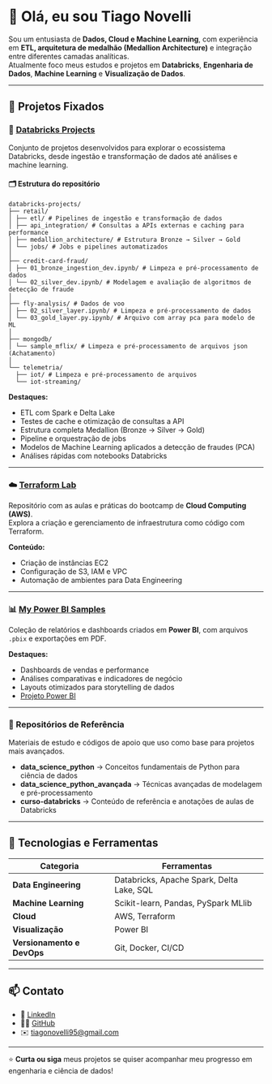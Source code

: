 # 👋 Olá, eu sou Tiago Novelli

Sou um entusiasta de **Dados, Cloud e Machine Learning**, com experiência em **ETL, arquitetura de medalhão (Medallion Architecture)** e integração entre diferentes camadas analíticas.  
Atualmente foco meus estudos e projetos em **Databricks**, **Engenharia de Dados**, **Machine Learning** e **Visualização de Dados**.

---

## 🚀 Projetos Fixados

### 🧱 [Databricks Projects](https://github.com/TiagoNovelli/databricks-projects)

Conjunto de projetos desenvolvidos para explorar o ecossistema Databricks, desde ingestão e transformação de dados até análises e machine learning.

#### 🗂️ Estrutura do repositório

```
databricks-projects/
├── retail/
│ ├── etl/ # Pipelines de ingestão e transformação de dados
│ ├── api_integration/ # Consultas a APIs externas e caching para performance
│ ├── medallion_architecture/ # Estrutura Bronze → Silver → Gold
│ └── jobs/ # Jobs e pipelines automatizados
│
├── credit-card-fraud/
│ ├── 01_bronze_ingestion_dev.ipynb/ # Limpeza e pré-processamento de dados
│ └── 02_silver_dev.ipynb/ # Modelagem e avaliação de algoritmos de detecção de fraude
│
├── fly-analysis/ # Dados de voo
│ ├── 02_silver_layer.ipynb/ # Limpeza e pré-processamento de dados
│ └── 03_gold_layer.py.ipynb/ # Arquivo com array pca para modelo de ML
│
├── mongodb/
│ └── sample_mflix/ # Limpeza e pré-processamento de arquivos json (Achatamento)
│
└── telemetria/
  ├── iot/ # Limpeza e pré-processamento de arquivos
  └── iot-streaming/ 

```

**Destaques:**
- ETL com Spark e Delta Lake  
- Testes de cache e otimização de consultas a API  
- Estrutura completa Medallion (Bronze → Silver → Gold)  
- Pipeline e orquestração de jobs  
- Modelos de Machine Learning aplicados a detecção de fraudes (PCA)  
- Análises rápidas com notebooks Databricks  

---

### ☁️ [Terraform Lab](https://github.com/TiagoNovelli/terraform-lab)
Repositório com as aulas e práticas do bootcamp de **Cloud Computing (AWS)**.  
Explora a criação e gerenciamento de infraestrutura como código com Terraform.

**Conteúdo:**
- Criação de instâncias EC2  
- Configuração de S3, IAM e VPC  
- Automação de ambientes para Data Engineering  

---

### 📊 [My Power BI Samples](https://github.com/TiagoNovelli/my_power_bi_samples)
Coleção de relatórios e dashboards criados em **Power BI**, com arquivos `.pbix` e exportações em PDF.

**Destaques:**
- Dashboards de vendas e performance  
- Análises comparativas e indicadores de negócio  
- Layouts otimizados para storytelling de dados
- [Projeto Power BI]([https://www.linkedin.com/in/tiagonovelli](https://app.powerbi.com/view?r=eyJrIjoiZmZlMmEwYTQtN2MyMC00ZjNmLWI5NWMtYmI2Njk3MDMzM2ViIiwidCI6IjZjMjNjYmUxLTkyOWQtNDEzYS1hNzYwLTNjOWQ5NDkwZTE0OSJ9))

---

### 🧠 Repositórios de Referência
Materiais de estudo e códigos de apoio que uso como base para projetos mais avançados.

- **data_science_python** → Conceitos fundamentais de Python para ciência de dados  
- **data_science_python_avançada** → Técnicas avançadas de modelagem e pré-processamento  
- **curso-databricks** → Conteúdo de referência e anotações de aulas de Databricks  

---

## 🧩 Tecnologias e Ferramentas

| Categoria | Ferramentas |
|------------|--------------|
| **Data Engineering** | Databricks, Apache Spark, Delta Lake, SQL |
| **Machine Learning** | Scikit-learn, Pandas, PySpark MLlib |
| **Cloud** | AWS, Terraform |
| **Visualização** | Power BI |
| **Versionamento e DevOps** | Git, Docker, CI/CD |

---

## 📫 Contato

- 💼 [LinkedIn](https://www.linkedin.com/in/tiagonovelli)
- 🧑‍💻 [GitHub](https://github.com/TiagoNovelli)
- ✉️ tiagonovelli95@gmail.com

---

⭐ **Curta ou siga** meus projetos se quiser acompanhar meu progresso em engenharia e ciência de dados!
